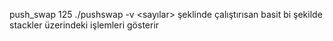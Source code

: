  push_swap 125 
./pushswap -v <sayılar> şeklinde çalıştırısan basit bi şekilde stackler üzerindeki işlemleri gösterir
